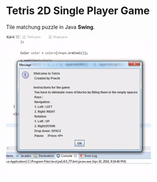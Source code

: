 # Tetris 2D Single Player Game
Tile matchung puzzle in Java **Swing**.

![Screengrab](/screenshots/ezgif-219358704.gif?raw=true)

